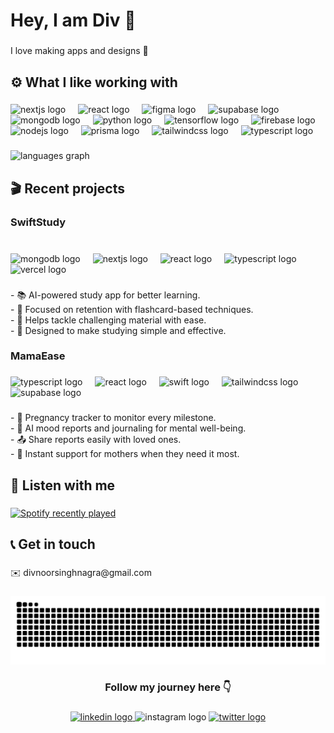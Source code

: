 <h1 align="left">Hey, I am Div 👋</h1>

###

<p align="left">I love making apps and designs 🍥</p>

###

<h2 align="left">⚙️ What I like working with</h2>

###

<div align="left">
  <img src="https://skillicons.dev/icons?i=nextjs" height="40" alt="nextjs logo"  />
  <img width="12" />
  <img src="https://skillicons.dev/icons?i=react" height="40" alt="react logo"  />
  <img width="12" />
  <img src="https://skillicons.dev/icons?i=figma" height="40" alt="figma logo"  />
  <img width="12" />
  <img src="https://skillicons.dev/icons?i=supabase" height="40" alt="supabase logo"  />
  <img width="12" />
  <img src="https://skillicons.dev/icons?i=mongodb" height="40" alt="mongodb logo"  />
  <img width="12" />
  <img src="https://skillicons.dev/icons?i=py" height="40" alt="python logo"  />
  <img width="12" />
  <img src="https://skillicons.dev/icons?i=tensorflow" height="40" alt="tensorflow logo"  />
  <img width="12" />
  <img src="https://skillicons.dev/icons?i=firebase" height="40" alt="firebase logo"  />
  <img width="12" />
  <img src="https://skillicons.dev/icons?i=nodejs" height="40" alt="nodejs logo"  />
  <img width="12" />
  <img src="https://skillicons.dev/icons?i=prisma" height="40" alt="prisma logo"  />
  <img width="12" />
  <img src="https://skillicons.dev/icons?i=tailwind" height="40" alt="tailwindcss logo"  />
  <img width="12" />
  <img src="https://skillicons.dev/icons?i=ts" height="40" alt="typescript logo"  />
</div>

###

<div align="left">
  <img src="https://github-readme-stats.vercel.app/api/top-langs?username=Divnoor-4602&locale=en&hide_title=false&layout=compact&card_width=320&langs_count=5&theme=dracula&hide_border=false&order=2" height="150" alt="languages graph"  />
</div>

###

<h2 align="left">🎬 Recent projects</h2>

###

<h3 align="left">SwiftStudy</h3>

###

<br clear="both">

<div align="left">
  <img src="https://skillicons.dev/icons?i=mongodb" height="20" alt="mongodb logo"  />
  <img width="12" />
  <img src="https://skillicons.dev/icons?i=nextjs" height="20" alt="nextjs logo"  />
  <img width="12" />
  <img src="https://skillicons.dev/icons?i=react" height="20" alt="react logo"  />
  <img width="12" />
  <img src="https://skillicons.dev/icons?i=ts" height="20" alt="typescript logo"  />
  <img width="12" />
  <img src="https://skillicons.dev/icons?i=vercel" height="20" alt="vercel logo"  />
</div>

###

<p align="left">- 📚 AI-powered study app for better learning.  <br>- 🧠 Focused on retention with flashcard-based techniques.  <br>- 🎯 Helps tackle challenging material with ease.  <br>- 🚀 Designed to make studying simple and effective.</p>

###

<h3 align="left">MamaEase</h3>

###

<div align="left">
  <img src="https://cdn.jsdelivr.net/gh/devicons/devicon/icons/typescript/typescript-original.svg" height="20" alt="typescript logo"  />
  <img width="12" />
  <img src="https://cdn.jsdelivr.net/gh/devicons/devicon/icons/react/react-original.svg" height="20" alt="react logo"  />
  <img width="12" />
  <img src="https://skillicons.dev/icons?i=swift" height="20" alt="swift logo"  />
  <img width="12" />
  <img src="https://skillicons.dev/icons?i=tailwind" height="20" alt="tailwindcss logo"  />
  <img width="12" />
  <img src="https://skillicons.dev/icons?i=supabase" height="20" alt="supabase logo"  />
</div>

###

<p align="left">- 🤰 Pregnancy tracker to monitor every milestone.  <br>- 🧘 AI mood reports and journaling for mental well-being.  <br>- 📤 Share reports easily with loved ones.  <br>- 💬 Instant support for mothers when they need it most.</p>

###

<h2 align="left">🎵 Listen with me</h2>

###

<div align="left">
  <a href="https://open.spotify.com/user/315vpcs37xu4fskjmfycc7vjl4qu">
    <img src="https://spotify-recently-played-readme.vercel.app/api?user=315vpcs37xu4fskjmfycc7vjl4qu&count=5&unique=true" alt="Spotify recently played"  />
  </a>
</div>

###

<h2 align="left">📞 Get in touch</h2>

###

<p align="left">✉️ divnoorsinghnagra@gmail.com</p>

###

<img src="https://raw.githubusercontent.com/Divnoor-4602/Divnoor-4602/output/snake.svg" alt="Snake animation" />

###

<h3 align="center">Follow my journey here 👇</h3>

###

<div align="center">
  <a href="www.linkedin.com/in/divnoor-singh-nagra" target="_blank">
    <img src="https://raw.githubusercontent.com/maurodesouza/profile-readme-generator/master/src/assets/icons/social/linkedin/default.svg" width="48" height="36" alt="linkedin logo"  />
  </a>
  <img src="https://raw.githubusercontent.com/maurodesouza/profile-readme-generator/master/src/assets/icons/social/instagram/default.svg" width="48" height="36" alt="instagram logo"  />
  <a href="https://x.com/divandcode" target="_blank">
    <img src="https://raw.githubusercontent.com/maurodesouza/profile-readme-generator/master/src/assets/icons/social/twitter/default.svg" width="48" height="36" alt="twitter logo"  />
  </a>
</div>

###
